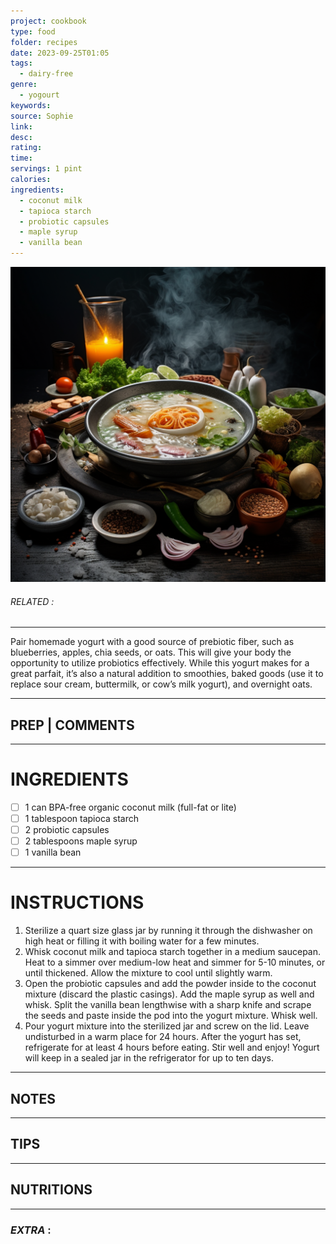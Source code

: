 ```yaml
---
project: cookbook
type: food
folder: recipes
date: 2023-09-25T01:05
tags:
  - dairy-free
genre:
  - yogourt
keywords: 
source: Sophie
link: 
desc: 
rating: 
time: 
servings: 1 pint
calories: 
ingredients:
  - coconut milk
  - tapioca starch
  - probiotic capsules
  - maple syrup
  - vanilla bean
---
```


![IMAGE](_default.png)

###### *RELATED* : 
---
Pair homemade yogurt with a good source of prebiotic fiber, such as blueberries, apples, chia seeds, or oats. This will give your body the opportunity to utilize probiotics effectively. While this yogurt makes for a great parfait, it’s also a natural addition to smoothies, baked goods (use it to replace sour cream, buttermilk, or cow’s milk yogurt), and overnight oats.

---
## PREP | COMMENTS



---
# INGREDIENTS

- [ ] 1 can BPA-free organic coconut milk (full-fat or lite) 
- [ ] 1 tablespoon tapioca starch
- [ ] 2 probiotic capsules 
- [ ] 2 tablespoons maple syrup
- [ ] 1 vanilla bean

---
# INSTRUCTIONS

1. Sterilize a quart size glass jar by running it through the dishwasher on high heat or filling it with boiling water for a few minutes.
2. Whisk coconut milk and tapioca starch together in a medium saucepan. Heat to a simmer over medium-low heat and simmer for 5-10 minutes, or until thickened. Allow the mixture to cool until slightly warm.
3. Open the probiotic capsules and add the powder inside to the coconut mixture (discard the plastic casings). Add the maple syrup as well and whisk. Split the vanilla bean lengthwise with a sharp knife and scrape the seeds and paste inside the pod into the yogurt mixture. Whisk well.
4. Pour yogurt mixture into the sterilized jar and screw on the lid. Leave undisturbed in a warm place for 24 hours. After the yogurt has set, refrigerate for at least 4 hours before eating. Stir well and enjoy! Yogurt will keep in a sealed jar in the refrigerator for up to ten days.

---
## NOTES



---
## TIPS



---
## NUTRITIONS



---
### *EXTRA* :



